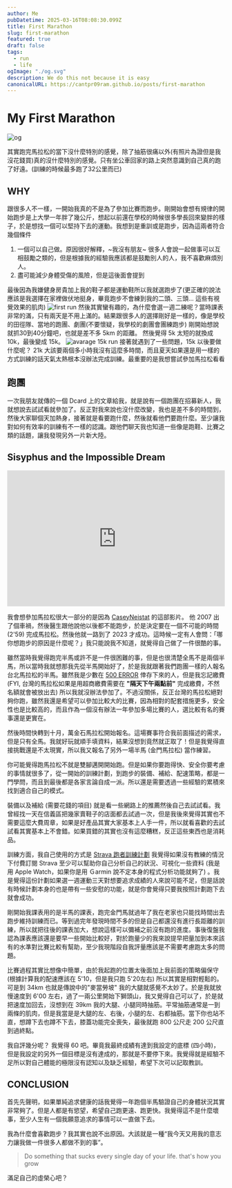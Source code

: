 ```yaml
---
author: Me
pubDatetime: 2025-03-16T08:08:30.099Z
title: First Marathon
slug: first-marathon
featured: true
draft: false
tags:
  - run
  - life
ogImage: "./og.svg"
description: We do this not because it is easy
canonicalURL: https://cantpr09ram.github.io/posts/first-marathon
---
```


# My First Marathon

![og](./og.svg)

其實跑完馬拉松的當下沒什麼特別的感覺，除了抽筋很痛以外(有照片為證但是我沒花錢買)真的沒什麼特別的感覺。只有坐公車回家的路上突然意識到自己真的跑了好遠。(訓練的時候最多跑了32公里而已)

## WHY

跟很多人不一樣，一開始我真的不是為了參加比賽而跑步。剛開始會想有規律的開始跑步是上大學一年胖了幾公斤，想起以前還在學校的時候很多學長回來變胖的樣子，於是想找一個可以堅持下去的運動。我想到是重訓或是跑步，因為這兩者符合幾個條件

1. 一個可以自己做。原因很好解釋，~我沒有朋友~ 很多人會說一起做事可以互相鼓勵之類的，但是根據我的經驗我應該都是鼓勵別人的人，我不喜歡麻煩別人。
2. 盡可能減少身體受傷的風險，但是這後面會提到

最後因為我嫌健身房貴加上我的鞋子都是運動鞋所以我就選跑步了(更正確的說法應該是我選擇在家裡做伏地挺身，畢竟跑步不會練到我的二頭、三頭... 這些有視覺效果的肌肉)
![first run](./first.jpg)
然後其實蠻有趣的，為什麼會選一週二練呢？當時課表非常的滿，只有兩天是不用上滿的。結果跟很多人的選擇剛好是一樣的，像是學校的田徑隊、當地的跑團、劇團(不要懷疑，我學校的劇團會團練跑步) 剛開始想說就抓30到40分鐘吧，也就是差不多 5km 的距離。
然後覺得 5k 太短的就換成 10k，最後變成 15k。
![avarage 15k run](./15k.jpg)
接著就遇到了一些問題，15k 以後要做什麼呢？ 21k 大該要兩個多小時我沒有這麼多時間，而且夏天如果還是用一樣的方式訓練的話天氣太熱根本沒辦法完成訓練。最重要的是我想嘗試參加馬拉松看看

## 跑團

一次我朋友就傳的一個 Dcard 上的文章給我，就是說有一個跑團在招募新人，我就想說去試試看就參加了。反正對我來說也沒什麼改變，我也是差不多的時間到，然後大家聊個天加熱身，接著就是看要跑什麼，然後就看他們要跑什麼。至少讓我對如何有效率的訓練有不一樣的認識。跟他們聊天我也知道一些像是跑鞋、比賽之類的話題，讓我發現另外一片新大陸。

## Sisyphus and the Impossible Dream

<div style="display: flex; justify-content: center;">
  <iframe width="560" height="315" src="https://www.youtube.com/embed/9IiTdSnmS7E?si=ElC5ZmzLIMqOg9uP" title="YouTube video player" frameborder="0" allow="accelerometer; autoplay; clipboard-write; encrypted-media; gyroscope; picture-in-picture; web-share" referrerpolicy="strict-origin-when-cross-origin" allowfullscreen></iframe>
</div>

我會想參加馬拉松很大一部分的是因為 [CaseyNeistat](https://www.youtube.com/@casey) 的這部影片。 他 2007 出了個車禍，然後醫生跟他說他以後都不能跑步，於是決定要在一個不可能的時間 (2'59) 完成馬拉松。然後他就一路到了 2023 才成功。這時候一定有人會問：「哪你想跑步的原因是什麼呢？」我只能說我不知道，就覺得自己做了一件很酷的事。

雖然當時我覺得跑完半馬或許不是一件很困難的事，但是也很清楚全馬不是兩個半馬，所以當時我就想那我先從半馬開始好了，於是我就跟著我們跑團一樣的人報名台北馬拉松的半馬。雖然我是少數在 [500 ERROR](https://www.instagram.com/p/C_4gz0sTSQl/) 倖存下來的人，但是我忘記繳費 (FYI, 台灣的馬拉松如果是用超商繳費需要在 **"隔天下午兩點前"** 完成繳費，不然名額就會被放出去) 所以我就沒辦法參加了。不過沒關係，反正台灣的馬拉松絕對夠你跑，雖然我還是希望可以參加比較大的比賽，因為相對的配套措施更多，安全性也是比較高的，而且作為一個沒有辦法一年參加多場比賽的人，選比較有名的賽事還是更實在。

然後時間快轉到十月，萬金石馬拉松開始報名。這場賽事符合我前面描述的需求，但是只有全馬。我就好玩就順手填資料，結果沒想到竟然就正取了！但是我覺得直接挑戰還是不太現實，所以我又報名了另外一場半馬 (金門馬拉松) 當作練習。

你可能覺得跑馬拉松不就是雙腳邁開開始跑。但是如果你要跑得快、安全你要考慮的事情就很多了，從一開始的訓練計劃，到跑步的裝備、補給、配速策略，都是一門學問，而且到最後都是各家言論自成一派。所以還是需要透過一些經驗的累積來找到適合自己的模式。

裝備以及補給 (需要花錢的項目) 就是看一些網路上的推薦然後自己去試試看。我曾經找一天在信義區把幾家賣鞋子的店面都去試過一次，但是我後來覺得其實也不需要這麼大費周章，如果是好產品其實大家基本上人手一件，所以就看喜歡的去試試看其實基本上不會錯。如果買錯的其實也沒有這麼糟糕，反正這些東西也是消耗品。

訓練方面，我自己使用的方式是 [Strava 跑者訓練計劃](https://www.strava.com/training-plans/running) 我覺得如果沒有教練的情況下付費訂閱 Strava 至少可以幫助你自己分析自己的狀況、可視化一些資料 (我是用 Apple Watch，如果你是用 Ｇarmin 說不定本身的程式分析功能就夠了) 。我是覺得這份計劃如果選一週運動三天對想要追求成績的人來說可能不足，但是話說有時候計劃本身的也是帶有一些安慰的功能，就是你會覺得只要我按照計劃跑下去就會成功。

剛開始我課表用的是半馬的課表，跑完金門馬就過年了我在老家也只能找時間出去跑步維持訓練而已。等到過完年發現時間不多的但是自己都還沒有進行長距離的訓練，所以就把往後的課表加大，想說這樣可以彌補之前沒有跑的進度。事後復盤我認為課表應該還是要早一些開始比較好，對於跑量少的我來說提早把量加到本來該有的水準對比賽比較有幫助，至少我現階段自我評量應該是不需要考慮跑太多的問題。

比賽過程其實比想像中簡單，由於我起跑的位置太後面加上我前面的策略偏保守(根據計算我的配速應該在 5'10，但是我只跑 5'20左右) 所以其實是相對輕鬆的。可是到 34km 也就是傳說中的"麥當勞坡" 我的大腿就感覺不太妙了。於是我就放慢速度到 6'00 左右，過了一兩公里開始下獅頭山，我又覺得自己可以了，於是就把速度加回去，沒想到在 39km 我的大腿、小腿同時抽筋。平常抽筋通常是一到兩條的肌肉，但是我當是是大腿的左、右後，小腿的左、右都抽筋。當下你也站不直，想蹲下去也蹲不下去，膝蓋功能完全喪失，最後就跑 800 公尺走 200 公尺直到過終點。

我自評幾分呢？ 我覺得 60 吧。畢竟我最終成績有達到我設定的底標 (四小時)，但是我設定的另外一個目標是沒有達成的，那就是不要停下來。我覺得就是經驗不足所以對自己體能的極限沒有認知以及缺乏經驗，希望下次可以記取教訓。

## CONCLUSION

首先先聲明，如果單純追求健康的話我覺得一年跑個半馬驗證自己的身體狀況其實非常夠了。但是人都是有慾望，希望自己跑更遠、跑更快。我覺得這不是什麼壞事，至少人生有一個我願意追求的事情可以一直做下去。

我為什麼會喜歡跑步？我其實也說不出原因。大該就是一種“我今天又用我的意志力讓我做一件很多人都做不到的事”。

> Do something that sucks every single day of your life. that's how you grow

滿足自己的虛榮心吧？
